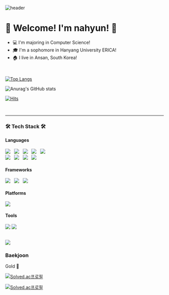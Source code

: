 ![header](https://capsule-render.vercel.app/api?type=Waving&color=223&height=250&section=header&text=Nahyun's%20github&fontSize=60&fontColor=F7cac9&animation=fadeIn)


<h1><b> 🤗 Welcome! I'm nahyun! 🤗</b></h1>

- 💻 I'm majoring in Computer Science!
- 🎓 I'm a sophomore in Hanyang University ERICA!
- 🏠 I live in Ansan, South Korea!

</br>

<!-- lang -->
[![Top Langs](https://github-readme-stats.vercel.app/api/top-langs/?username=nahyun27&layout=compact&theme=dracula)](https://github.com/anuraghazra/github-readme-stats)

<!-- stats -->
![Anurag's GitHub stats](https://github-readme-stats.vercel.app/api?username=nahyun27&show_icons=true&theme=dracula)

[![Hits](https://hits.seeyoufarm.com/api/count/incr/badge.svg?url=https%3A%2F%2Fgithub.com%2Fnahyun27%2F&count_bg=%23FFB9C1&title_bg=%23555555&icon=&icon_color=%23E7E7E7&title=hits&edge_flat=false)](https://hits.seeyoufarm.com)

</br>

***

<h3><b>🛠 Tech Stack 🛠</b></h3>
<h4><b>Languages</b></h4>
<p>
<img src="https://img.shields.io/badge/HTML5-E34F26?style=for-the-badge&logo=HTML5&logoColor=white"/></a> &nbsp
<img src="https://img.shields.io/badge/CSS3-1572B6?style=for-the-badge&logo=CSS3&logoColor=white"/></a> &nbsp
<img src="https://img.shields.io/badge/JavaScript-F7DF1E?style=for-the-badge&logo=JavaScript&logoColor=white"/></a> &nbsp
<img src="https://img.shields.io/badge/Node.js-339933?style=for-the-badge&logo=Node.js&logoColor=white"/></a> &nbsp
<img src="https://img.shields.io/badge/MySQL-4479A1?style=for-the-badge&logo=MySQL&logoColor=white"/></a> &nbsp 
</br>
<img src="https://img.shields.io/badge/c++-00599C?style=for-the-badge&logo=c%2B%2B&logoColor=white"/></a> &nbsp 
<img src="https://img.shields.io/badge/JAVA-007396?style=for-the-badge&logo=java&logoColor=white"/></a> &nbsp
<img src="https://img.shields.io/badge/Kotlin-7F52FF?style=for-the-badge&logo=kotlin&logoColor=white"/></a> &nbsp
<img src="https://img.shields.io/badge/Python-3776AB?style=for-the-badge&logo=python&logoColor=white"/></a> &nbsp
</p>

<h4><b>Frameworks</b></h4>
<p>
<img src="https://img.shields.io/badge/react-61DAFB?style=for-the-badge&logo=react&logoColor=black"/></a> &nbsp
<img src="https://img.shields.io/badge/reactNative-7952B3?style=for-the-badge&logo=reactnative&logoColor=white"/></a> &nbsp 
<img src="https://img.shields.io/badge/jquery-0769AD?style=for-the-badge&logo=jquery&logoColor=white"/></a> &nbsp
</p>

<h4><b>Platforms</b></h4>
<p>
<img src="https://img.shields.io/badge/Android-3DDC84?style=for-the-badge&logo=Android&logoColor=white"/>
</p>

<h4><b>Tools</b></h4>
<p>
<img src="https://img.shields.io/badge/github-181717?style=for-the-badge&logo=github&logoColor=white"> 
<img src="https://img.shields.io/badge/Figma-F24E1E?style=for-the-badge&logo=figma&logoColor=white"> 
</p>
</br>


<img src="http://mazandi.herokuapp.com/api?handle=ksknh7&theme=warm"/>


<h3><b>Baekjoon</b></h3>
<p>Gold 🏅</p>

[![Solved.ac프로필](http://mazassumnida.wtf/api/mini/generate_badge?boj=ksknh7)](https://solved.ac/ksknh7)

[![Solved.ac프로필](http://mazassumnida.wtf/api/v2/generate_badge?boj=ksknh7)](https://solved.ac/ksknh7)


